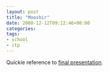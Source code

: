 ```yaml
---
layout: post
title: "Mooshir"
date: 2008-12-12T09:12:46+00:00
categories:
tags:
- school
- itp
---
```

Quickie reference to <a href="http://blogs.nyu.edu/blogs/as860/iameat/uploads/final-presentation.pdf" title="final-presentation.pdf">final presentation</a>.
